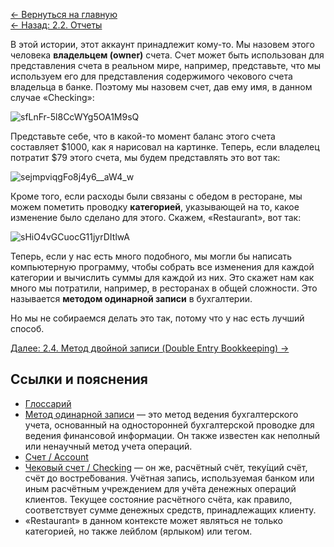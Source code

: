 [← Вернуться на главную](https://github.com/aroundblacksneverrelax/publictranslations/wiki/%D0%9C%D0%B5%D1%82%D0%BE%D0%B4-%D0%B4%D0%B2%D0%BE%D0%B9%D0%BD%D0%BE%D0%B9-%D0%B7%D0%B0%D0%BF%D0%B8%D1%81%D0%B8-(The-Double-Entry-Counting-Method),-%D0%9C%D0%B0%D1%80%D1%82%D0%B8%D0%BD-%D0%91%D0%BB%D0%B5)
<br>[← Назад: 2.2. Отчеты](https://github.com/aroundblacksneverrelax/publictranslations/wiki/2.2.-%D0%9C%D0%B5%D1%82%D0%BE%D0%B4-%D0%B4%D0%B2%D0%BE%D0%B9%D0%BD%D0%BE%D0%B9-%D0%B7%D0%B0%D0%BF%D0%B8%D1%81%D0%B8,-%D0%9E%D1%81%D0%BD%D0%BE%D0%B2%D1%8B-%D0%BC%D0%B5%D1%82%D0%BE%D0%B4%D0%B0-%D0%B4%D0%B2%D0%BE%D0%B9%D0%BD%D0%BE%D0%B9-%D0%B7%D0%B0%D0%BF%D0%B8%D1%81%D0%B8,-%D0%9E%D1%82%D1%87%D0%B5%D1%82%D1%8B)

В этой истории, этот аккаунт принадлежит кому-то. Мы назовем этого человека **владельцем (owner)** счета. Счет может быть использован для представления счета в реальном мире, например, представьте, что мы используем его для представления содержимого чекового счета владельца в банке. Поэтому мы назовем счет, дав ему имя, в данном случае «Checking»:

![sfLnFr-5l8CcWYg5OA1M9sQ](https://user-images.githubusercontent.com/14002721/80746608-d6fccb00-8b2a-11ea-914e-1d1b4797a6d6.png)

Представьте себе, что в какой-то момент баланс этого счета составляет $1000, как я нарисовал на картинке. Теперь, если владелец потратит $79 этого счета, мы будем представлять это вот так:

![sejmpviqgFo8j4y6__aW4_w](https://user-images.githubusercontent.com/14002721/80747078-889bfc00-8b2b-11ea-8f7d-201aa03daf77.png)

Кроме того, если расходы были связаны с обедом в ресторане, мы можем пометить проводку **категорией**, указывающей на то, какое изменение было сделано для этого. Скажем, «Restaurant», вот так:

![sHiO4vGCuocG11jyrDItlwA](https://user-images.githubusercontent.com/14002721/80748721-0bbe5180-8b2e-11ea-975e-2c9c31210f32.png)

Теперь, если у нас есть много подобного, мы могли бы написать компьютерную программу, чтобы собрать все изменения для каждой категории и вычислить суммы для каждой из них. Это скажет нам как много мы потратили, например, в ресторанах в общей сложности. Это называется **методом одинарной записи** в бухгалтерии.

Но мы не собираемся делать это так, потому что у нас есть лучший способ.

[Далее: 2.4. Метод двойной записи (Double Entry Bookkeeping) →](https://github.com/aroundblacksneverrelax/publictranslations/wiki/2.4.-%D0%9C%D0%B5%D1%82%D0%BE%D0%B4-%D0%B4%D0%B2%D0%BE%D0%B9%D0%BD%D0%BE%D0%B9-%D0%B7%D0%B0%D0%BF%D0%B8%D1%81%D0%B8,-%D0%9E%D1%81%D0%BD%D0%BE%D0%B2%D1%8B-%D0%BC%D0%B5%D1%82%D0%BE%D0%B4%D0%B0-%D0%B4%D0%B2%D0%BE%D0%B9%D0%BD%D0%BE%D0%B9-%D0%B7%D0%B0%D0%BF%D0%B8%D1%81%D0%B8,-%D0%9C%D0%B5%D1%82%D0%BE%D0%B4-%D0%B4%D0%B2%D0%BE%D0%B9%D0%BD%D0%BE%D0%B9-%D0%B7%D0%B0%D0%BF%D0%B8%D1%81%D0%B8-(Double-Entry-Bookkeeping))

## Ссылки и пояснения
- [Глоссарий](https://github.com/aroundblacksneverrelax/publictranslations/wiki/0.-%D0%9C%D0%B5%D1%82%D0%BE%D0%B4-%D0%B4%D0%B2%D0%BE%D0%B9%D0%BD%D0%BE%D0%B9-%D0%B7%D0%B0%D0%BF%D0%B8%D1%81%D0%B8,-%D0%93%D0%BB%D0%BE%D1%81%D1%81%D0%B0%D1%80%D0%B8%D0%B9)
- [Метод одинарной записи](https://en.wikipedia.org/wiki/Single-entry_bookkeeping) — это метод ведения бухгалтерского учета, основанный на односторонней бухгалтерской проводке для ведения финансовой информации. Он также известен как неполный или ненаучный метод учета операций. 
- [Счет / Account](https://ru.wikipedia.org/wiki/%D0%91%D1%83%D1%85%D0%B3%D0%B0%D0%BB%D1%82%D0%B5%D1%80%D1%81%D0%BA%D0%B8%D0%B9_%D1%81%D1%87%D1%91%D1%82)
- [Чековый счет / Checking](https://ru.wikipedia.org/wiki/%D0%A0%D0%B0%D1%81%D1%87%D1%91%D1%82%D0%BD%D1%8B%D0%B9_%D1%81%D1%87%D1%91%D1%82) — он же, расчётный счёт, теку́щий счёт, счёт до востре́бования. Учётная запись, используемая банком или иным расчётным учреждением для учёта денежных операций клиентов. Текущее состояние расчётного счёта, как правило, соответствует сумме денежных средств, принадлежащих клиенту.
- «Restaurant» в данном контексте может являться не только категорией, но также лейблом (ярлыком) или тегом.
